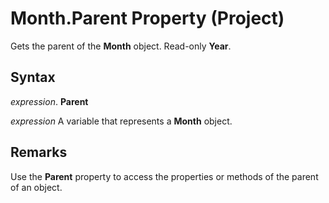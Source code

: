 
# Month.Parent Property (Project)

Gets the parent of the  **Month** object. Read-only **Year**.


## Syntax

 _expression_. **Parent**

 _expression_ A variable that represents a **Month** object.


## Remarks

Use the  **Parent** property to access the properties or methods of the parent of an object.

